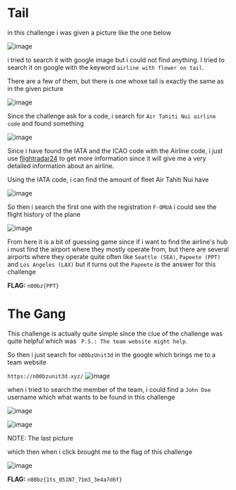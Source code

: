 # **Tail**

in this challenge i was given a picture like the one below

![image](https://github.com/user-attachments/assets/0e6638a3-e75a-4dd0-84e3-a66d069ba9a6)

i tried to search it with google image but i could not find anything.
I tried to search it on google with the keyword `airline with flower on tail`.

There are a few of them, but there is one whose tail is exactly the same as in the given picture

![image](https://github.com/user-attachments/assets/c55fad34-920c-4cc7-b2a7-b70d04fd23ec)

Since the challenge ask for a code, i search for `Air Tahiti Nui airline code` and found something

![image](https://github.com/user-attachments/assets/3a264ad6-d69d-4bfd-b167-422a1d5fcdb2)

Since i have found the IATA and the ICAO code with the Airline code, i just use [flightradar24](https://www.flightradar24.com/) to get more information since it will give me a very detailed information about an airline.

Using the IATA code, i can find the amount of fleet Air Tahiti Nui have

![image](https://github.com/user-attachments/assets/b7811e86-fcd5-403c-ab22-e733ee94b4b8)

So then i search the first one with the registration `F-OMUA` i could see the flight history of the plane

![image](https://github.com/user-attachments/assets/04e6d2d0-e166-4e4a-8605-6b803ff1479f)

From here it is a bit of guessing game since if i want to find the airline's hub i must find the airport where they mostly operate from, but there are several airports where they operate quite often
like `Seattle (SEA)`, `Papeete (PPT)` and `Los Angeles (LAX)` but it turns out the `Papeete` is the answer for this challenge

**FLAG:** `n00bz{PPT}`

# **The Gang**

This challenge is actually quite simple since the clue of the challenge was quite helpful which was ` P.S.: The team website might help`.

So then i just search for `n00bzUnit3d` in the google which brings me to a team website

`https://n00bzunit3d.xyz/`
![image](https://github.com/user-attachments/assets/0fed13d8-ce42-4587-aa3e-4cd446c25491)

when i tried to search the member of the team, i could find a `John Doe` username which what wants to be found in this challenge

![image](https://github.com/user-attachments/assets/70160215-b30a-4c09-910c-9d72691264d3)

![image](https://github.com/user-attachments/assets/713fafbc-2ab9-4d6f-bdf5-ddb2b7da0205)

NOTE: The last picture

which then when i click brought me to the flag of this challenge

![image](https://github.com/user-attachments/assets/0ccfe7d4-927b-4395-b86c-98a7e12412e5)

**FLAG:** `n00bz{1ts_051N7_71m3_3e4a7d6f}`
